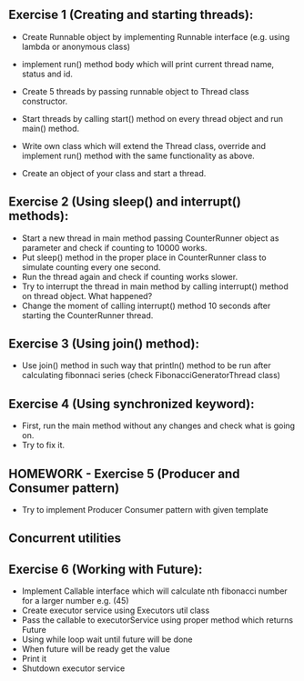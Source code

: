 ## Exercise 1 (Creating and starting threads):
* Create Runnable object by implementing Runnable interface (e.g. using lambda or anonymous class)
* implement run() method body which will print current thread name, status and id.
* Create 5 threads by passing runnable object to Thread class constructor.
* Start threads by calling start() method on every thread object and run main() method.

* Write own class which will extend the Thread class, override and implement run() method with the same functionality as above.
* Create an object of your class and start a thread.


## Exercise 2 (Using sleep() and interrupt() methods):
* Start a new thread in main method passing CounterRunner object as parameter and check if counting to 10000 works.
* Put sleep() method in the proper place in CounterRunner class to simulate counting every one second. 
* Run the thread again and check if counting works slower.
* Try to interrupt the thread in main method by calling interrupt() method on thread object. What happened? 
* Change the moment of calling interrupt() method 10 seconds after starting the CounterRunner thread.

## Exercise 3 (Using join() method):
* Use join() method in such way that println() method to be run after calculating fibonnaci series (check FibonacciGeneratorThread class)

## Exercise 4 (Using synchronized keyword):
* First, run the main method without any changes and check what is going on.
* Try to fix it. 

## HOMEWORK - Exercise 5 (Producer and Consumer pattern)
* Try to implement Producer Consumer pattern with given template

Concurrent utilities
-----------------------------------------------------------------------
## Exercise 6 (Working with Future):
* Implement Callable interface which will calculate nth fibonacci number for a larger number e.g. (45)
* Create executor service using Executors util class 
* Pass the callable to executorService using proper method which returns Future
* Using while loop wait until future will be done
* When future will be ready get the value
* Print it
* Shutdown executor service

